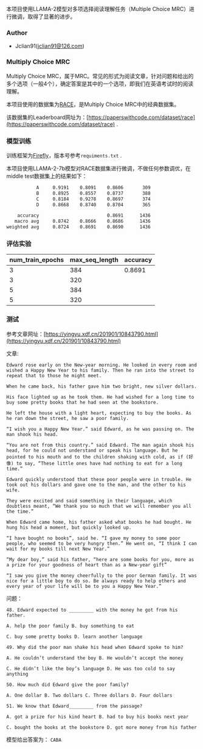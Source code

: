 本项目使用LLAMA-2模型对多项选择阅读理解任务（Multiple Choice MRC）进行微调，取得了显著的进步。

### Author

- Jclian91(jclian91@126.com)

### Multiply Choice MRC

Multiply Choice MRC，属于MRC。常见的形式为阅读文章，针对问题和给出的多个选项（一般4个），确定答案是其中的一个选项，即我们在英语考试时的阅读理解。

本项目使用的数据集为[RACE](https://huggingface.co/datasets/race)，是Multiply Choice MRC中的经典数据集。

该数据集的Leaderboard网址为：[https://paperswithcode.com/dataset/race](https://paperswithcode.com/dataset/race) .

### 模型训练

训练框架为[Firefly](https://github.com/yangjianxin1/Firefly)，版本号参考`requiments.txt` .

本项目使用LLAMA-2-7b模型对RACE数据集进行微调，不做任何参数调优，在middle test数据集上的结果如下：

```bash
           A     0.9191    0.8091    0.8606       309
           B     0.8925    0.8557    0.8737       388
           C     0.8184    0.9278    0.8697       374
           D     0.8668    0.8740    0.8704       365

    accuracy                         0.8691      1436
   macro avg     0.8742    0.8666    0.8686      1436
weighted avg     0.8724    0.8691    0.8690      1436
```

### 评估实验

| num_train_epochs | max_seq_length | accuracy |
|------------------|----------------|----------|
| 3                | 384            | 0.8691   |
| 3                | 320            |          |
| 5                | 384            |          |
| 5                | 320            |          |


### 测试

参考文章网址：[https://yingyu.xdf.cn/201901/10843790.html](https://yingyu.xdf.cn/201901/10843790.html)

文章:

```
Edward rose early on the New-year morning. He looked in every room and wished a Happy New Year to his family. Then he ran into the street to repeat that to those he might meet.

When he came back, his father gave him two bright, new silver dollars.

His face lighted up as he took them. He had wished for a long time to buy some pretty books that he had seen at the bookstore.

He left the house with a light heart, expecting to buy the books. As he ran down the street, he saw a poor family.

“I wish you a Happy New Year.” said Edward, as he was passing on. The man shook his head.

“You are not from this country.” said Edward. The man again shook his head, for he could not understand or speak his language. But he pointed to his mouth and to the children shaking with cold, as if (好像) to say, “These little ones have had nothing to eat for a long time.”

Edward quickly understood that these poor people were in trouble. He took out his dollars and gave one to the man, and the other to his wife.

They were excited and said something in their language, which doubtless meant, “We thank you so much that we will remember you all the time.”

When Edward came home, his father asked what books he had bought. He hung his head a moment, but quickly looked up.

“I have bought no books”, said he. “I gave my money to some poor people, who seemed to be very hungry then.” He went on, “I think I can wait for my books till next New Year.”

“My dear boy,” said his father, “here are some books for you, more as a prize for your goodness of heart than as a New-year gift”

“I saw you give the money cheerfully to the poor German family. It was nice for a little boy to do so. Be always ready to help others and every year of your life will be to you a Happy New Year.”
```

问题：

```
48. Edward expected to _________ with the money he got from his father.

A. help the poor family B. buy something to eat

C. buy some pretty books D. learn another language

49. Why did the poor man shake his head when Edward spoke to him?

A. He couldn’t understand the boy B. He wouldn’t accept the money

C. He didn’t like the boy’s language D. He was too cold to say anything

50. How much did Edward give the poor family?

A. One dollar B. Two dollars C. Three dollars D. Four dollars

51. We know that Edward_________ from the passage?

A. got a prize for his kind heart B. had to buy his books next year

C. bought the books at the bookstore D. got more money from his father
```

模型给出答案为： `CABA`